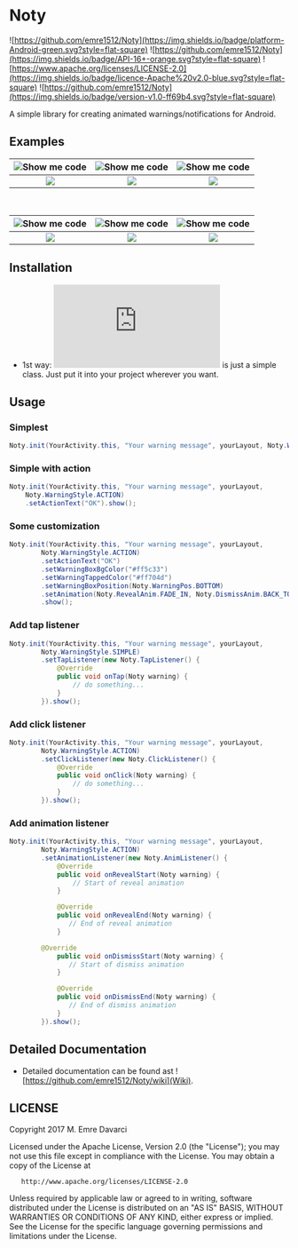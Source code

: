 # Noty

![https://github.com/emre1512/Noty](https://img.shields.io/badge/platform-Android-green.svg?style=flat-square)
![https://github.com/emre1512/Noty](https://img.shields.io/badge/API-16+-orange.svg?style=flat-square)
![https://www.apache.org/licenses/LICENSE-2.0](https://img.shields.io/badge/licence-Apache%20v2.0-blue.svg?style=flat-square)
![https://github.com/emre1512/Noty](https://img.shields.io/badge/version-v1.0-ff69b4.svg?style=flat-square)

A simple library for creating animated warnings/notifications for Android.

## Examples

| ![Show me code](https://github.com/emre1512/Noty/wiki/Example-1) | ![Show me code](https://github.com/emre1512/Noty/wiki/Example-2) | ![Show me code](https://github.com/emre1512/Noty/wiki/Example-3) |
| :-------------: |:-------------:| :-----------: |
| ![](https://media.giphy.com/media/3og0ISeKMdFB8yFgd2/giphy.gif) | ![](https://media.giphy.com/media/xUA7aP21RJInulbwHu/giphy.gif) | ![](https://media.giphy.com/media/3og0Iyzt3OMbrZq920/giphy.gif) |

<br/>

| ![Show me code](https://github.com/emre1512/Noty/wiki/Example-4) | ![Show me code](https://github.com/emre1512/Noty/wiki/Example-5) | ![Show me code](https://github.com/emre1512/Noty/wiki/Example-6) |
| :-------------: |:-------------:| :-----------: |
| <img src="https://media.giphy.com/media/3og0IEROGpv8Y8t1GU/giphy.gif"> | <img src="https://media.giphy.com/media/xUA7aMFBW9TTLnZELm/giphy.gif"> | <img src="https://media.giphy.com/media/xUA7bk4Qp1eVzGohB6/giphy.gif"> |


## Installation

- 1st way: ![Noty](https://github.com/emre1512/Noty/blob/master/app/src/main/java/com/emredavarci/noty/Noty.java) is just a simple class. Just put it into your project wherever you want. 

## Usage

### Simplest

```java
Noty.init(YourActivity.this, "Your warning message", yourLayout, Noty.WarningStyle.SIMPLE).show();
```

### Simple with action

```java
Noty.init(YourActivity.this, "Your warning message", yourLayout, 
	Noty.WarningStyle.ACTION)
	.setActionText("OK").show();
```

### Some customization

```java
Noty.init(YourActivity.this, "Your warning message", yourLayout,
        Noty.WarningStyle.ACTION)
        .setActionText("OK")
        .setWarningBoxBgColor("#ff5c33")
        .setWarningTappedColor("#ff704d")
        .setWarningBoxPosition(Noty.WarningPos.BOTTOM)
        .setAnimation(Noty.RevealAnim.FADE_IN, Noty.DismissAnim.BACK_TO_BOTTOM, 400,400)
        .show();     	
```

### Add tap listener

```java
Noty.init(YourActivity.this, "Your warning message", yourLayout,
        Noty.WarningStyle.SIMPLE)
        .setTapListener(new Noty.TapListener() {
            @Override
            public void onTap(Noty warning) {
                // do something...
            }
        }).show();
```

### Add click listener

```java
Noty.init(YourActivity.this, "Your warning message", yourLayout,
        Noty.WarningStyle.ACTION)
        .setClickListener(new Noty.ClickListener() {
            @Override
            public void onClick(Noty warning) {
                // do something...
            }
        }).show();
```

### Add animation listener

```java
Noty.init(YourActivity.this, "Your warning message", yourLayout,
        Noty.WarningStyle.ACTION)
        .setAnimationListener(new Noty.AnimListener() {
            @Override
            public void onRevealStart(Noty warning) {
                // Start of reveal animation
            }

            @Override
            public void onRevealEnd(Noty warning) {
               // End of reveal animation
            }

	    @Override
            public void onDismissStart(Noty warning) {
               // Start of dismiss animation
            }

            @Override
            public void onDismissEnd(Noty warning) {
               // End of dismiss animation
            }
        }).show();
```

## Detailed Documentation

- Detailed documentation can be found ast ![https://github.com/emre1512/Noty/wiki](Wiki).

## LICENSE

Copyright 2017 M. Emre Davarci

   Licensed under the Apache License, Version 2.0 (the "License");
   you may not use this file except in compliance with the License.
   You may obtain a copy of the License at

       http://www.apache.org/licenses/LICENSE-2.0

   Unless required by applicable law or agreed to in writing, software
   distributed under the License is distributed on an "AS IS" BASIS,
   WITHOUT WARRANTIES OR CONDITIONS OF ANY KIND, either express or implied.
   See the License for the specific language governing permissions and
   limitations under the License.
